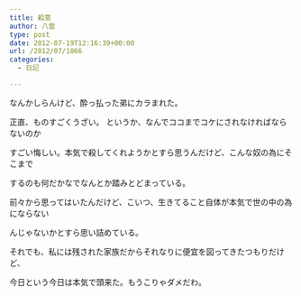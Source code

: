 ```yaml
---
title: 殺意
author: 八雲
type: post
date: 2012-07-19T12:16:39+00:00
url: /2012/07/1866
categories:
  - 日記

---
```

なんかしらんけど、酔っ払った弟にカラまれた。
  
正直、ものすごくうざい。 というか、なんでココまでコケにされなければならないのか
  
すごい悔しい。本気で殺してくれようかとすら思うんだけど、こんな奴の為にそこまで
  
するのも何だかなでなんとか踏みとどまっている。

前々から思ってはいたんだけど、こいつ、生きてること自体が本気で世の中の為にならない
  
んじゃないかとすら思い詰めている。

それでも、私には残された家族だからそれなりに便宜を図ってきたつもりだけど、
  
今日という今日は本気で頭来た。もうこりゃダメだわ。